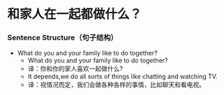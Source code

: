 # 和家人在一起都做什么？

### Sentence Structure（句子结构）

- What do you and your family like to do together?
  - What do you and your family like to do together?
  - 译：你和你的家人喜欢一起做什么?
  - It depends,we do all sorts of things like chatting and watching TV.
  - 译：视情况而定，我们会做各种各样的事情，比如聊天和看电视。

